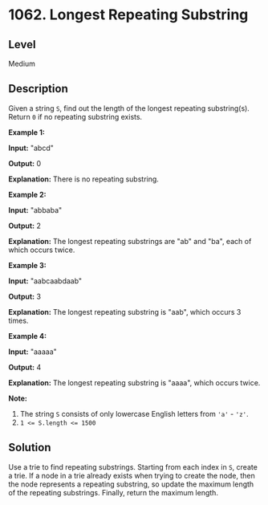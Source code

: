 # 1062. Longest Repeating Substring
## Level
Medium

## Description
Given a string `S`, find out the length of the longest repeating substring(s). Return `0` if no repeating substring exists.

**Example 1:**

**Input:** "abcd"

**Output:** 0

**Explanation:** There is no repeating substring.

**Example 2:**

**Input:** "abbaba"

**Output:** 2

**Explanation:** The longest repeating substrings are "ab" and "ba", each of which occurs twice.

**Example 3:**

**Input:** "aabcaabdaab"

**Output:** 3

**Explanation:** The longest repeating substring is "aab", which occurs 3 times.

**Example 4:**

**Input:** "aaaaa"

**Output:** 4

**Explanation:** The longest repeating substring is "aaaa", which occurs twice.

**Note:**

1. The string `S` consists of only lowercase English letters from `'a'` - `'z'`.
2. `1 <= S.length <= 1500`

## Solution
Use a trie to find repeating substrings. Starting from each index in `S`, create a trie. If a node in a trie already exists when trying to create the node, then the node represents a repeating substring, so update the maximum length of the repeating substrings. Finally, return the maximum length.

